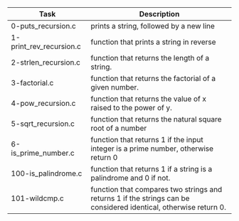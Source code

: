 | Task | Description |
| -----| ----------- |
| 0-puts\_recursion.c |  prints a string, followed by a new line |
| 1-print\_rev\_recursion.c | function that prints a string in reverse |
| 2-strlen\_recursion.c | function that returns the length of a string. |
| 3-factorial.c | function that returns the factorial of a given number. |
| 4-pow\_recursion.c | function that returns the value of x raised to the power of y. |
| 5-sqrt\_recursion.c | function that returns the natural square root of a number |
| 6-is\_prime\_number.c | function that returns 1 if the input integer is a prime number, otherwise return 0 |
| 100-is\_palindrome.c |  function that returns 1 if a string is a palindrome and 0 if not. |
| 101-wildcmp.c | function that compares two strings and returns 1 if the strings can be considered identical, otherwise return 0. |
